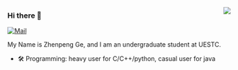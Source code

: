 <a href="https://github.com/gezp"><img align='right' src="https://github-readme-stats.vercel.app/api?username=gezp&show_icons=true"></a>


### Hi there 👋
[![Mail](https://img.shields.io/badge/-zhenpeng.ge@qq.com-gray?style=flat-square&logo=gmail&logoColor=red&link=)](mailto:zhenpeng.ge@qq.com)

My Name is Zhenpeng Ge, and I am an undergraduate student at UESTC.

* 🛠️  Programming: heavy user for C/C++/python, casual user for java
